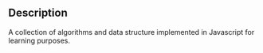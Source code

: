 ## Description
A collection of algorithms and data structure implemented in Javascript for learning purposes.